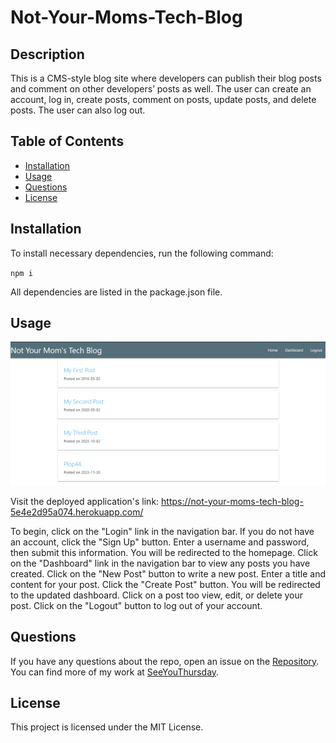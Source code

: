 # Not-Your-Moms-Tech-Blog

## Description

This is a CMS-style blog site where developers can publish their blog posts and comment on other developers’ posts as well. The user can create an account, log in, create posts, comment on posts, update posts, and delete posts. The user can also log out.

## Table of Contents

- [Installation](#installation)
- [Usage](#usage)
- [Questions](#questions)
- [License](#license)

## Installation

To install necessary dependencies, run the following command:

`npm i`

All dependencies are listed in the package.json file.

## Usage

![Homepage Screenshot](./public/images/smallerhp.png)

Visit the deployed application's link: <https://not-your-moms-tech-blog-5e4e2d95a074.herokuapp.com/>

To begin, click on the "Login" link in the navigation bar. If you do not have an account, click the "Sign Up" button. Enter a username and password, then submit this information. You will be redirected to the homepage. Click on the "Dashboard" link in the navigation bar to view any posts you have created. Click on the "New Post" button to write a new post. Enter a title and content for your post. Click the "Create Post" button. You will be redirected to the updated dashboard. Click on a post too view, edit, or delete your post. Click on the "Logout" button to log out of your account.

## Questions

If you have any questions about the repo, open an issue on the [Repository](https://github.com/SeeYouThursday/Not-Your-Moms-Tech-Blog). You can find more of my work at [SeeYouThursday](github.com/SeeYouThursday).

## License

This project is licensed under the MIT License.
